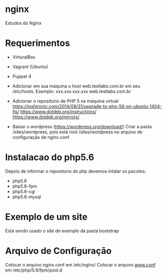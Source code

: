 # nginx
  Estudos do Nginx

# Requerimentos
  * VirturalBox
  * Vagrant (Ubuntu)
  * Puppet 4
  * Adicionar em sua máquina o host web.testlabs.com.br em seu /etc/hosts.
    Exemplo: xxx.xxx.xxx.xxx web.testlabs.com.br

  * Adicionar o repositorio de PHP 5 na máquina virtual
    https://joshtronic.com/2014/08/31/upgrade-to-php-56-on-ubuntu-1404-lts/
    https://www.dotdeb.org/instructions/
    https://www.dotdeb.org/mirrors/

  * Baixar o wordpress (https://wordpress.org/download/)
    Criar a pasta /sites/wordpress, pois está root /sites/wordpress
    no arquivo de configuração de nginx.conf.

# Instalacao do php5.6
  Depois de informar o repositorio do php devemos intalar os pacotes:

  * php5.6
  * php5.6-fpm
  * php5.6-cgi
  * php5.6-mysql

# Exemplo de um site
  Está sendo usado o site de exemplo da pasta bootstrap

# Arquivo de Configuração
  Colocar o arquivo nginx.conf em /etc/nginx/
  Colocar o arquivo www.conf em /etc/php/5.6/fpm/pool.d
